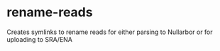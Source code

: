 # rename-reads
Creates symlinks to rename reads for either parsing to Nullarbor or for uploading to SRA/ENA
